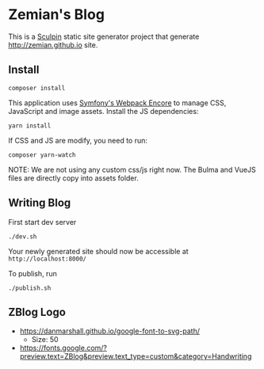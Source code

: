# Zemian's Blog

This is a [Sculpin](https://sculpin.io) static site generator project that
generate http://zemian.github.io site.

## Install

```
composer install
```

This application uses [Symfony's Webpack Encore](https://symfony.com/doc/current/frontend.html)
to manage CSS, JavaScript and image assets. Install the JS dependencies:

```
yarn install
```

If CSS and JS are modify, you need to run:

```
composer yarn-watch
```

NOTE: We are not using any custom css/js right now. The Bulma and VueJS files are directly copy into assets folder.

## Writing Blog

First start dev server

```
./dev.sh
```

Your newly generated site should now be accessible at `http://localhost:8000/`

To publish, run

```
./publish.sh
```

## ZBlog Logo

* https://danmarshall.github.io/google-font-to-svg-path/
  * Size: 50
* https://fonts.google.com/?preview.text=ZBlog&preview.text_type=custom&category=Handwriting
